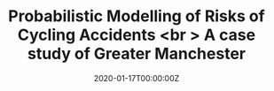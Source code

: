 ---
title: Probabilistic Modelling of Risks of Cycling Accidents <br \> A case study of Greater Manchester
summary: Bicycling is an often overlooked means of transportation, both for commuting and for recreation which, in recent years, has gained in popularity. It is also an environmentally friendly, economical and healthy activity. Statistics, however, show that in last few decades cycling safety has been neglected comparing to driving safety. World Health Organisation’s Global Status Report on Road Safety (WHO 2013) states that 27\% of global road traffic deaths were amongst pedestrians and cyclists. Further, only 27% residents of Greater Manchester think cycling is safe (Bike Life Greater Manchester 2017). Hence, cycling is mentioned as a part of the strategy to eliminate fatal road accidents Vision Zero, successfully implemented in cities of Sweden, Germany and the Netherlands. In the UK, in 2018, Transport for London published its Vision Zero action plan. Also, while the number of miles cycled by the British increased over the last years, cycling accounts for a small proportion of all the journeys.
tags:
- Probabilistic
date: "2020-01-17T00:00:00Z"

# Optional external URL for project (replaces project detail page).
external_link: ""

image:
  caption: Photo by IEEE
  focal_point: Smart

links:
#url_code: '#'
#url_dataset: '#'
#url_poster: '#'
#url_project: 
#url_slides: '#Presentation_stage.pdf'
#url_source: '#'
#url_video: '#'

# Slides (optional).
#   Associate this project with Markdown slides.
#   Simply enter your slide deck's filename without extension.
#   E.g. `slides = "example-slides"` references `content/slides/example-slides.md`.
#   Otherwise, set `slides = ""`.
slides: example
---